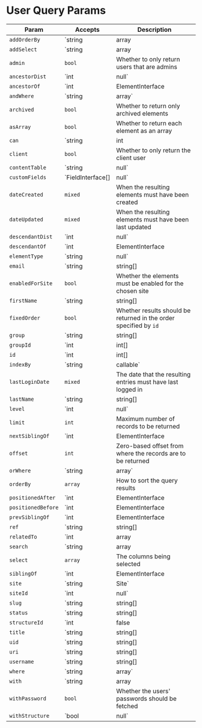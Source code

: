 User Query Params
=================

Param              | Accepts                           | Description
------------------ | --------------------------------- | ---------------------------------------------------------------------------------
`addOrderBy`       | `string|array|Expression`         | Adds additional ORDER BY columns to the query
`addSelect`        | `string|array|Expression`         | Add more columns to the SELECT part of the query
`admin`            | `bool`                            | Whether to only return users that are admins
`ancestorDist`     | `int|null`                        | The maximum number of levels that results may be separated from `ancestorOf`
`ancestorOf`       | `int|ElementInterface|null`       | The element (or its ID) that results must be an ancestor of
`andWhere`         | `string|array`                    | Adds an additional WHERE condition to the existing one
`archived`         | `bool`                            | Whether to return only archived elements
`asArray`          | `bool`                            | Whether to return each element as an array
`can`              | `string|int|false|null`           | The permission that the resulting users must have
`client`           | `bool`                            | Whether to only return the client user
`contentTable`     | `string|null`                     | The content table that will be joined by this query
`customFields`     | `FieldInterface[]|null`           | The fields that may be involved in this query
`dateCreated`      | `mixed`                           | When the resulting elements must have been created
`dateUpdated`      | `mixed`                           | When the resulting elements must have been last updated
`descendantDist`   | `int|null`                        | The maximum number of levels that results may be separated from `descendantOf`
`descendantOf`     | `int|ElementInterface|null`       | The element (or its ID) that results must be a descendant of
`elementType`      | `string|null`                     | The name of the `ElementInterface` class
`email`            | `string|string[]|null`            | The email address that the resulting users must have
`enabledForSite`   | `bool`                            | Whether the elements must be enabled for the chosen site
`firstName`        | `string|string[]|null`            | The first name that the resulting users must have
`fixedOrder`       | `bool`                            | Whether results should be returned in the order specified by `id`
`group`            | `string|string[]|UserGroup|null`  | Sets the `groupId` param based on a given tag group(s)’s handle(s)
`groupId`          | `int|int[]|null`                  | The tag group ID(s) that the resulting users must be in
`id`               | `int|int[]|false|null`            | The element ID(s)
`indexBy`          | `string|callable`                 | The name of the column by which the query results should be indexed by
`lastLoginDate`    | `mixed`                           | The date that the resulting entries must have last logged in
`lastName`         | `string|string[]|null`            | The last name that the resulting users must have
`level`            | `int|null`                        | The element’s level within the structure
`limit`            | `int`                             | Maximum number of records to be returned
`nextSiblingOf`    | `int|ElementInterface|null`       | The element (or its ID) that the result must be the next sibling of
`offset`           | `int`                             | Zero-based offset from where the records are to be returned
`orWhere`          | `string|array`                    | Adds an additional WHERE condition to the existing one
`orderBy`          | `array`                           | How to sort the query results
`positionedAfter`  | `int|ElementInterface|null`       | The element (or its ID) that the results must be positioned after
`positionedBefore` | `int|ElementInterface|null`       | The element (or its ID) that the results must be positioned before
`prevSiblingOf`    | `int|ElementInterface|null`       | The element (or its ID) that the result must be the previous sibling of
`ref`              | `string|string[]|null`            | The reference code(s) used to identify the element(s)
`relatedTo`        | `int|array|ElementInterface|null` | The element relation criteria
`search`           | `string|array|SearchQuery|null`   | The search term to filter the resulting elements by
`select`           | `array`                           | The columns being selected
`siblingOf`        | `int|ElementInterface|null`       | The element (or its ID) that the results must be a sibling of
`site`             | `string|Site`                     | Sets the `siteId` param based on a given site(s)’s handle
`siteId`           | `int|null`                        | The site ID that the elements should be returned in
`slug`             | `string|string[]|null`            | The slug that resulting elements must have
`status`           | `string|string[]|null`            | The status(es) that the resulting elements must have
`structureId`      | `int|false|null`                  | The structure ID that should be used to join in the structureelements table
`title`            | `string|string[]|null`            | The title that resulting elements must have
`uid`              | `string|string[]|null`            | The element UID(s)
`uri`              | `string|string[]|null`            | The URI that the resulting element must have
`username`         | `string|string[]|null`            | The username that the resulting users must have
`where`            | `string|array`                    | Query condition
`with`             | `string|array|null`               | The eager-loading declaration
`withPassword`     | `bool`                            | Whether the users' passwords should be fetched
`withStructure`    | `bool|null`                       | Whether element structure data should automatically be left-joined into the query
